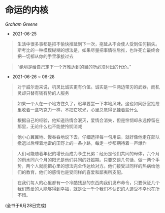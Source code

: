 # 命运的内核

*Graham Greene*

- 2021-06-25
> 生活中很多事都是把不愉快推延到下一次，拖延从不会使人受到任何损失。斯考比的一种模模糊糊的想法是，如果尽量把事情往后推，也许死亡最终会把一切都从你的手里承接过去

>“绝境是给自己定下一个万难达到的目的所必须付出的代价。”

- 2021-06-26 ~ 06-28
 > 对于威尔逊来说，机灵比诚实更有价值。诚实是一件两边带刃的武器，而机灵却只替有钱有势的人服务

 > 如果一个人在一个地方住久了，迟早要尝一下本地风味。这也如同卧室抽屉里收着一盒巧克力一样，不把它吃光，心里总觉得记挂着些什么

 > 根据自己的经验，他知道热情会泯灭，爱情会消失，但是怜悯却永远停留在那里，无论什么也不能使怜悯消减

 > 他小心翼翼地、慢吞吞地说下去，仔细选择每一句用语，就好像他走在部队撤退以后埋着地雷的田野上的一条小路，每走一步都期待着一声爆炸

 > 人们可能随着年纪的增长而成为孪生兄弟：经历是他们共同的母体，六个月的雨水同六个月的阳光是他们共同的妊娠期。只要交谈几句话、做一两个手势，两个人就能把心里的想法完全传达给对方。他们接受过同样的热病给他们的教育，他们的感情也是受同样的喜爱和鄙夷所支配。

 > 在我们每人的心里都有一个冷酷残忍的东西向我们发布命令，只要保证几个我们热爱的人能够得到幸福，就是让一千个我们不认识的人遭受不幸也在所不惜。

(全书于6月28日完成)